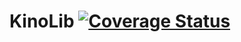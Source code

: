 # KinoLib [![Coverage Status](https://coveralls.io/repos/github/HemulGM/KinoLib/badge.svg?branch=master)](https://coveralls.io/github/HemulGM/KinoLib?branch=master)
